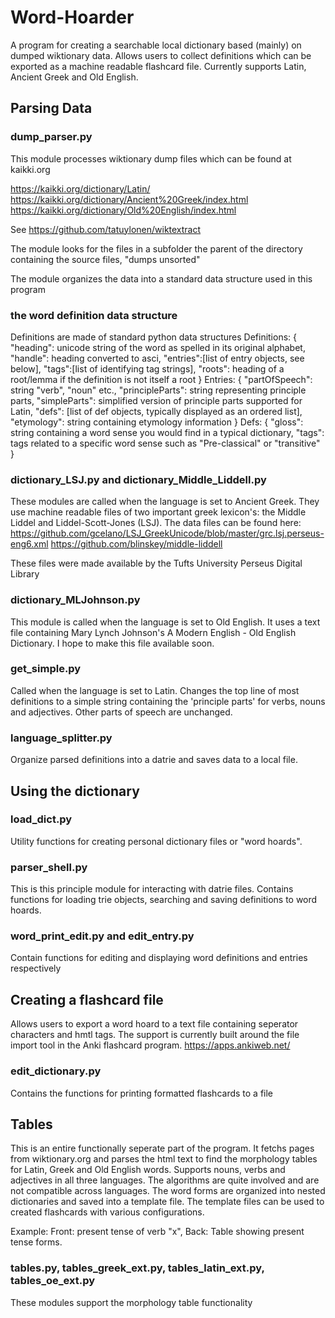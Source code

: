 # Word-Hoarder
A program for creating a searchable local dictionary based (mainly) on dumped wiktionary data. Allows users to collect definitions which can be exported as a machine readable flashcard file. Currently supports Latin, Ancient Greek and Old English.

## Parsing Data
### dump_parser.py
This module processes wiktionary dump files which can be found at kaikki.org

https://kaikki.org/dictionary/Latin/
https://kaikki.org/dictionary/Ancient%20Greek/index.html
https://kaikki.org/dictionary/Old%20English/index.html

See https://github.com/tatuylonen/wiktextract

The module looks for the files in a subfolder the parent of the directory containing the source files, "dumps unsorted"

The module organizes the data into a standard data structure used in this program

### the word definition data structure
Definitions are made of standard python data structures
Definitions:
{
"heading": unicode string of the word as spelled in its original alphabet,
"handle": heading converted to asci,
"entries":[list of entry objects, see below],
"tags":[list of identifying tag strings],
"roots": heading of a root/lemma if the definition is not itself a root
}
Entries:
{
"partOfSpeech": string "verb", "noun" etc.,
"principleParts": string representing principle parts,
"simpleParts": simplified version of principle parts supported for Latin,
"defs": [list of def objects, typically displayed as an ordered list],
"etymology": string containing etymology information
}
Defs:
{
"gloss": string containing a word sense you would find in a typical dictionary,
"tags": tags related to a specific word sense such as "Pre-classical" or "transitive"
}

### dictionary_LSJ.py and dictionary_Middle_Liddell.py
These modules are called when the language is set to Ancient Greek. They use machine readable files of two important greek lexicon's: the Middle Liddel and Liddel-Scott-Jones (LSJ). 
The data files can be found here:
https://github.com/gcelano/LSJ_GreekUnicode/blob/master/grc.lsj.perseus-eng6.xml
https://github.com/blinskey/middle-liddell

These files were made available by the Tufts University Perseus Digital Library

### dictionary_MLJohnson.py
This module is called when the language is set to Old English. It uses a text file containing Mary Lynch Johnson's A Modern English - Old English Dictionary.
I hope to make this file available soon.

### get_simple.py
Called when the language is set to Latin. Changes the top line of most definitions to a simple string containing the 'principle parts' for verbs, nouns and adjectives. Other parts of speech are unchanged.

### language_splitter.py
Organize parsed definitions into a datrie and saves data to a local file.

## Using the dictionary
### load_dict.py
Utility functions for creating personal dictionary files or "word hoards". 
### parser_shell.py
This is this principle module for interacting with datrie files. Contains functions for loading trie objects, searching and saving definitions to word hoards.
### word_print_edit.py and edit_entry.py
Contain functions for editing and displaying word definitions and entries respectively

## Creating a flashcard file
Allows users to export a word hoard to a text file containing seperator characters and hmtl tags. The support is currently built around the file import tool in the Anki flashcard program. 
https://apps.ankiweb.net/

### edit_dictionary.py
Contains the functions for printing formatted flashcards to a file

## Tables
This is an entire functionally seperate part of the program. It fetchs pages from wiktionary.org and parses the html text to find the morphology tables for Latin, Greek and Old English words. Supports nouns, verbs and adjectives in all three languages. The algorithms are quite involved and are not compatible across languages. The word forms are organized into nested dictionaries and saved into a template file. The template files can be used to created flashcards with various configurations. 

Example: Front: present tense of verb "x", Back: Table showing present tense forms.

### tables.py, tables_greek_ext.py, tables_latin_ext.py, tables_oe_ext.py
These modules support the morphology table functionality

